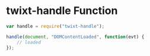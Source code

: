 twixt-handle Function
=====================

```js
var handle = require("twixt-handle");

handle(document, "DOMContentLoaded", function(evt) {
    // loaded
});
```
